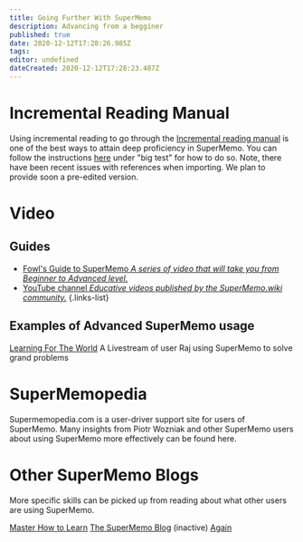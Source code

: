 ```yaml
---
title: Going Further With SuperMemo
description: Advancing from a begginer
published: true
date: 2020-12-12T17:28:26.985Z
tags: 
editor: undefined
dateCreated: 2020-12-12T17:28:23.407Z
---
```


# Incremental Reading Manual


Using incremental reading to go through the [Incremental reading manual](https://help.supermemo.org/index.php?title=Incremental_learning) is one of the best ways to attain deep proficiency in SuperMemo. You can follow the instructions [here](https://supermemo.guru/wiki/Incremental_reading_step_by_step#Big_test) under "big test" for how to do so. Note, there have been recent issues with references when importing. We plan to provide soon a pre-edited version.



# Video 

## Guides

- [Fowl's Guide to SuperMemo *A series of video that will take you from Beginner to Advanced level.*](https://www.youtube.com/playlist?list=PL7RwmzKKAH8eKbDpOe5e-Omfp2Zqed6U1)
- [YouTube channel *Educative videos published by the SuperMemo.wiki community.*](https://www.youtube.com/channel/UCMdkN_8gHPn5vlYDe2ScrxQ)
{.links-list}

## Examples of Advanced SuperMemo usage

[Learning For The World](https://www.youtube.com/watch?v=CXvMQOk9pW4) A Livestream of user Raj using SuperMemo to solve grand problems





# SuperMemopedia

Supermemopedia.com is a user-driver support site for users of SuperMemo. Many insights from Piotr Wozniak and other SuperMemo users about using SuperMemo more effectively can be found here.

# Other SuperMemo Blogs

More specific skills can be picked up from reading about what other users are using SuperMemo.

[Master How to Learn](masterhowtolearn.wordpress.com)
[The SuperMemo Blog](thesupermemoblog.wordpress.com) (inactive)
[Again](https://again.blog/)





